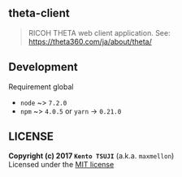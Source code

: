 theta-client
---

> RICOH THETA web client application.
> See: https://theta360.com/ja/about/theta/


Development
---
Requirement global
* `node` ~> `7.2.0`
* `npm` ~> `4.0.5` or `yarn` -> `0.21.0`

LICENSE
---

**Copyright (c) 2017 `Kento TSUJI`** (a.k.a. `maxmellon`) <br />
Licensed under the [MIT license](./LICENSE.txt)
